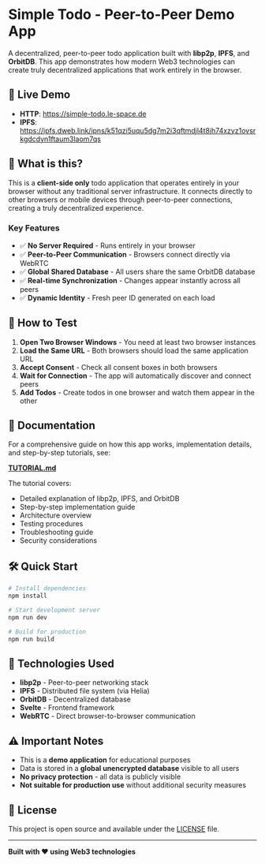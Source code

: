# Simple Todo - Peer-to-Peer Demo App

A decentralized, peer-to-peer todo application built with **libp2p**, **IPFS**, and **OrbitDB**. This app demonstrates how modern Web3 technologies can create truly decentralized applications that work entirely in the browser.

## 🚀 Live Demo

- **HTTP**: https://simple-todo.le-space.de
- **IPFS**: https://ipfs.dweb.link/ipns/k51qzi5uqu5dg7m2i3qftmdjl4t8jh74xzyz1ovsrkgdcdyn1ftaum3laom7qs

## 🎯 What is this?

This is a **client-side only** todo application that operates entirely in your browser without any traditional server infrastructure. It connects directly to other browsers or mobile devices through peer-to-peer connections, creating a truly decentralized experience.

### Key Features

- ✅ **No Server Required** - Runs entirely in your browser
- ✅ **Peer-to-Peer Communication** - Browsers connect directly via WebRTC
- ✅ **Global Shared Database** - All users share the same OrbitDB database
- ✅ **Real-time Synchronization** - Changes appear instantly across all peers
- ✅ **Dynamic Identity** - Fresh peer ID generated on each load

## 🎯 How to Test

1. **Open Two Browser Windows** - You need at least two browser instances
2. **Load the Same URL** - Both browsers should load the same application URL
3. **Accept Consent** - Check all consent boxes in both browsers
4. **Wait for Connection** - The app will automatically discover and connect peers
5. **Add Todos** - Create todos in one browser and watch them appear in the other

## 🎯 Documentation

For a comprehensive guide on how this app works, implementation details, and step-by-step tutorials, see:

**[ TUTORIAL.md](./TUTORIAL.md)**

The tutorial covers:
- Detailed explanation of libp2p, IPFS, and OrbitDB
- Step-by-step implementation guide
- Architecture overview
- Testing procedures
- Troubleshooting guide
- Security considerations

## 🛠️ Quick Start

```bash
# Install dependencies
npm install

# Start development server
npm run dev

# Build for production
npm run build
```

## 🔧 Technologies Used

- **libp2p** - Peer-to-peer networking stack
- **IPFS** - Distributed file system (via Helia)
- **OrbitDB** - Decentralized database
- **Svelte** - Frontend framework
- **WebRTC** - Direct browser-to-browser communication

## ⚠️ Important Notes

- This is a **demo application** for educational purposes
- Data is stored in a **global unencrypted database** visible to all users
- **No privacy protection** - all data is publicly visible
- **Not suitable for production use** without additional security measures

## 📄 License

This project is open source and available under the [LICENSE](./LICENSE) file.

---

**Built with ❤️ using Web3 technologies**
